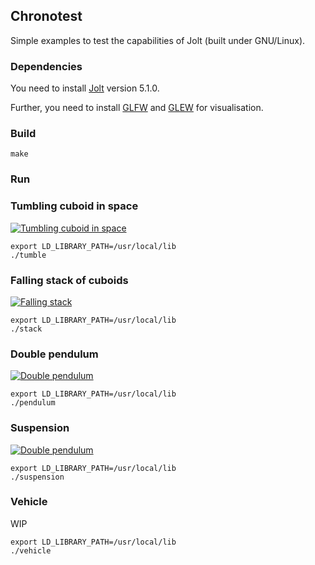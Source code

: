 ## Chronotest

Simple examples to test the capabilities of Jolt (built under GNU/Linux).

### Dependencies

You need to install [Jolt][1] version 5.1.0.

Further, you need to install [GLFW][3] and [GLEW][4] for visualisation.

### Build

```Shell
make
```

### Run
### Tumbling cuboid in space

[![Tumbling cuboid in space](https://i.ytimg.com/vi/kZoc2nsGFH4/hqdefault.jpg)](https://www.youtube.com/watch?v=kZoc2nsGFH4)

```Shell
export LD_LIBRARY_PATH=/usr/local/lib
./tumble
```

### Falling stack of cuboids

[![Falling stack](https://i.ytimg.com/vi/vo4-9reTK78/hqdefault.jpg)](https://www.youtube.com/watch?v=vo4-9reTK78)

```Shell
export LD_LIBRARY_PATH=/usr/local/lib
./stack
```

### Double pendulum

[![Double pendulum](https://i.ytimg.com/vi/ITSNDQgw13U/hqdefault.jpg)](https://www.youtube.com/watch?v=ITSNDQgw13U)

```Shell
export LD_LIBRARY_PATH=/usr/local/lib
./pendulum
```

### Suspension

[![Double pendulum](https://i.ytimg.com/vi/f2Rcfzaxo9I/hqdefault.jpg)](https://www.youtube.com/watch?v=f2Rcfzaxo9I)

```Shell
export LD_LIBRARY_PATH=/usr/local/lib
./suspension
```

### Vehicle

WIP

```Shell
export LD_LIBRARY_PATH=/usr/local/lib
./vehicle
```

[1]: https://github.com/jrouwe/JoltPhysics
[2]: https://github.com/jrouwe/JoltPhysics/blob/master/Build/README.md
[3]: https://www.glfw.org/
[4]: https://glew.sourceforge.net/

